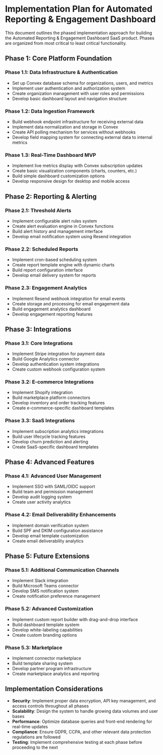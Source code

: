 # Implementation Plan for Automated Reporting & Engagement Dashboard

This document outlines the phased implementation approach for building the Automated Reporting & Engagement Dashboard SaaS product. Phases are organized from most critical to least critical functionality.

## Phase 1: Core Platform Foundation

### Phase 1.1: Data Infrastructure & Authentication

- Set up Convex database schema for organizations, users, and metrics
- Implement user authentication and authorization system
- Create organization management with user roles and permissions
- Develop basic dashboard layout and navigation structure

### Phase 1.2: Data Ingestion Framework

- Build webhook endpoint infrastructure for receiving external data
- Implement data normalization and storage in Convex
- Create API polling mechanism for services without webhooks
- Develop field mapping system for connecting external data to internal metrics

### Phase 1.3: Real-Time Dashboard MVP

- Implement live metrics display with Convex subscription updates
- Create basic visualization components (charts, counters, etc.)
- Build simple dashboard customization options
- Develop responsive design for desktop and mobile access

## Phase 2: Reporting & Alerting

### Phase 2.1: Threshold Alerts

- Implement configurable alert rules system
- Create alert evaluation engine in Convex functions
- Build alert history and management interface
- Develop email notification system using Resend integration

### Phase 2.2: Scheduled Reports

- Implement cron-based scheduling system
- Create report template engine with dynamic charts
- Build report configuration interface
- Develop email delivery system for reports

### Phase 2.3: Engagement Analytics

- Implement Resend webhook integration for email events
- Create storage and processing for email engagement data
- Build engagement analytics dashboard
- Develop engagement reporting features

## Phase 3: Integrations

### Phase 3.1: Core Integrations

- Implement Stripe integration for payment data
- Build Google Analytics connector
- Develop authentication system integrations
- Create custom webhook configuration system

### Phase 3.2: E-commerce Integrations

- Implement Shopify integration
- Build marketplace platform connectors
- Develop inventory and order tracking features
- Create e-commerce-specific dashboard templates

### Phase 3.3: SaaS Integrations

- Implement subscription analytics integrations
- Build user lifecycle tracking features
- Develop churn prediction and alerting
- Create SaaS-specific dashboard templates

## Phase 4: Advanced Features

### Phase 4.1: Advanced User Management

- Implement SSO with SAML/OIDC support
- Build team and permission management
- Develop audit logging system
- Create user activity analytics

### Phase 4.2: Email Deliverability Enhancements

- Implement domain verification system
- Build SPF and DKIM configuration assistance
- Develop email template customization
- Create email deliverability analytics

## Phase 5: Future Extensions

### Phase 5.1: Additional Communication Channels

- Implement Slack integration
- Build Microsoft Teams connector
- Develop SMS notification system
- Create notification preference management

### Phase 5.2: Advanced Customization

- Implement custom report builder with drag-and-drop interface
- Build dashboard template system
- Develop white-labeling capabilities
- Create custom branding options

### Phase 5.3: Marketplace

- Implement connector marketplace
- Build template sharing system
- Develop partner program infrastructure
- Create marketplace analytics and reporting

## Implementation Considerations

- **Security**: Implement proper data encryption, API key management, and access controls throughout all phases
- **Scalability**: Design the system to handle growing data volumes and user bases
- **Performance**: Optimize database queries and front-end rendering for real-time updates
- **Compliance**: Ensure GDPR, CCPA, and other relevant data protection regulations are followed
- **Testing**: Implement comprehensive testing at each phase before proceeding to the next